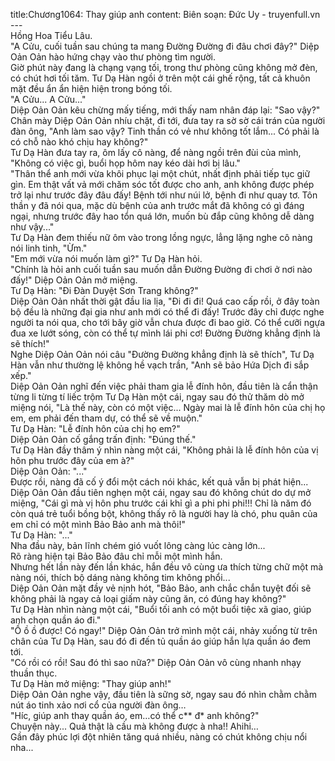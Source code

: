title:Chương1064: Thay giúp anh
content:
Biên soạn: Đức Uy - truyenfull.vn<br>---<br>Hồng Hoa Tiểu Lâu.<br>"A Cửu, cuối tuần sau chúng ta mang Đường Đường đi đâu chơi đây?" Diệp Oản Oản hào hứng chạy vào thư phòng tìm người.<br>Giờ phút này đang là chạng vạng tối, trong thư phòng cũng không mở đèn, có chút hơi tối tăm. Tư Dạ Hàn ngồi ở trên một cái ghế rộng, tất cả khuôn mặt đều ẩn ẩn hiện hiện trong bóng tối.<br>"A Cửu... A Cửu..."<br>Diệp Oản Oản kêu chừng mấy tiếng, mới thấy nam nhân đáp lại: "Sao vậy?"<br>Chân mày Diệp Oản Oản nhíu chặt, đi tới, đưa tay ra sờ sờ cái trán của người đàn ông, "Anh làm sao vậy? Tinh thần có vẻ như không tốt lắm... Có phải là có chỗ nào khó chịu hay không?"<br>Tư Dạ Hàn đưa tay ra, ôm lấy cô nàng, để nàng ngồi trên đùi của mình, "Không có việc gì, buổi họp hôm nay kéo dài hơi bị lâu."<br>"Thân thể anh mới vừa khôi phục lại một chút, nhất định phải tiếp tục giữ gìn. Em thật vất vả mới chăm sóc tốt được cho anh, anh không được phép trở lại như trước đây đâu đấy! Bệnh tới như núi lở, bệnh đi như quay tơ. Tôn thần y đã nói qua, mặc dù bệnh của anh trước mắt đã không có gì đáng ngại, nhưng trước đây hao tổn quá lớn, muốn bù đắp cũng không dễ dàng như vậy..."<br>Tư Dạ Hàn đem thiếu nữ ôm vào trong lồng ngực, lẳng lặng nghe cô nàng nói linh tinh, "Ừm."<br>"Em mới vừa nói muốn làm gì?" Tư Dạ Hàn hỏi.<br>"Chính là hỏi anh cuối tuần sau muốn dẫn Đường Đường đi chơi ở nơi nào đấy!" Diệp Oản Oản mở miệng.<br>Tư Dạ Hàn: "Đi Đàn Duyệt Sơn Trang không?"<br>Diệp Oản Oản nhất thời gật đầu lia lịa, "Đi đi đi! Quá cao cấp rồi, ở đây toàn bộ đều là những đại gia như anh mới có thể đi đấy! Trước đây chỉ được nghe người ta nói qua, cho tới bây giờ vẫn chưa được đi bao giờ. Có thể cưỡi ngựa đua xe lướt sóng, còn có thể tự mình lái phi cơ! Đường Đường khẳng định là sẽ thích!"<br>Nghe Diệp Oản Oản nói câu "Đường Đường khẳng định là sẽ thích", Tư Dạ Hàn vẫn như thường lệ không hề vạch trần, "Anh sẽ bảo Hứa Dịch đi sắp xếp."<br>Diệp Oản Oản nghĩ đến việc phải tham gia lễ đính hôn, đầu tiên là cẩn thận từng li từng tí liếc trộm Tư Dạ Hàn một cái, ngay sau đó thử thăm dò mở miệng nói, "Là thế này, còn có một việc... Ngày mai là lễ đính hôn của chị họ em, em phải đến tham dự, có thể sẽ về muộn."<br>Tư Dạ Hàn: "Lễ đính hôn của chị họ em?"<br>Diệp Oản Oản cố gắng trấn định: "Đúng thế."<br>Tư Dạ Hàn đầy thâm ý nhìn nàng một cái, "Không phải là lễ đính hôn của vị hôn phu trước đây của em à?"<br>Diệp Oản Oản: "..."<br>Được rồi, nàng đã cố ý đổi một cách nói khác, kết quả vẫn bị phát hiện...<br>Diệp Oản Oản đầu tiên nghẹn một cái, ngay sau đó không chút do dự mở miệng, "Cái gì mà vị hôn phu trước cái khỉ gì a phi phi phi!!! Chỉ là năm đó còn quá trẻ tuổi bồng bột, không thấy rõ là người hay là chó, phu quân của em chỉ có một mình Bảo Bảo anh mà thôi!"<br>Tư Dạ Hàn: "..."<br>Nha đầu này, bản lĩnh chém gió vuốt lông càng lúc càng lớn...<br>Rõ ràng hiện tại Bảo Bảo đâu chỉ mỗi một mình hắn.<br>Nhưng hết lần này đến lần khác, hắn đều vô cùng ưa thích từng chữ một mà nàng nói, thích bộ dáng nàng không tim không phổi...<br>Diệp Oản Oản mặt đầy vẻ nịnh hót, "Bảo Bảo, anh chắc chắn tuyệt đối sẽ không phải là ngay cả loại giấm này cũng ăn, có đúng hay không?"<br>Tư Dạ Hàn nhìn nàng một cái, "Buổi tối anh có một buổi tiệc xã giao, giúp anh chọn quần áo đi."<br>"Ồ ồ ồ được! Có ngay!" Diệp Oản Oản trở mình một cái, nhảy xuống từ trên chân của Tư Dạ Hàn, sau đó đi đến tủ quần áo giúp hắn lựa quần áo đem tới.<br>"Có rồi có rồi! Sau đó thì sao nữa?" Diệp Oản Oản vô cùng nhanh nhạy thuần thục.<br>Tư Dạ Hàn mở miệng: "Thay giúp anh!"<br>Diệp Oản Oản nghe vậy, đầu tiên là sững sờ, ngay sau đó nhìn chằm chằm nút áo tinh xảo nơi cổ của người đàn ông…<br>"Híc, giúp anh thay quần áo, em…có thể c** đ* anh không?"<br>Chuyện này... Quả thật là cầu mà không được à nha!! Ahihi…<br>Gần đây phúc lợi đột nhiên tăng quá nhiều, nàng có chút không chịu nổi nha...